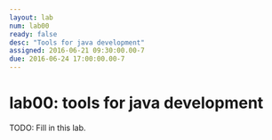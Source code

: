 ```yaml
---
layout: lab
num: lab00
ready: false
desc: "Tools for java development"
assigned: 2016-06-21 09:30:00.00-7
due: 2016-06-24 17:00:00.00-7
---
```


# lab00: tools for java development

TODO: Fill in this lab.
